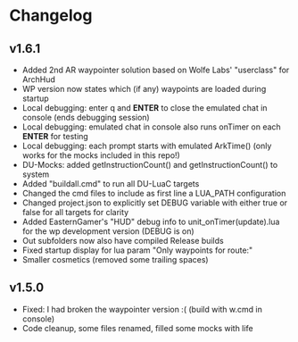 # Changelog

## v1.6.1

- Added 2nd AR waypointer solution based on Wolfe Labs' "userclass" for ArchHud
- WP version now states which (if any) waypoints are loaded during startup
- Local debugging: enter q and **ENTER** to close the emulated chat in console (ends debugging session)
- Local debugging: emulated chat in console also runs onTimer on each **ENTER** for testing
- Local debugging: each prompt starts with emulated ArkTime() (only works for the mocks included in this repo!)
- DU-Mocks: added getInstructionCount() and getInstructionCount() to system
- Added "buildall.cmd" to run all DU-LuaC targets
- Changed the cmd files to include as first line a LUA_PATH configuration
- Changed project.json to explicitly set DEBUG variable with either true or false for all targets for clarity
- Added EasternGamer's "HUD" debug info to unit_onTimer(update).lua for the wp development version (DEBUG is on)
- Out subfolders now also have compiled Release builds
- Fixed startup display for lua param "Only waypoints for route:"
- Smaller cosmetics (removed some trailing spaces)

## v1.5.0

- Fixed: I had broken the waypointer version :( (build with w.cmd in console)
- Code cleanup, some files renamed, filled some mocks with life
